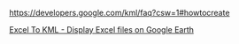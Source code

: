 
https://developers.google.com/kml/faq?csw=1#howtocreate

[Excel To KML - Display Excel files on Google Earth](https://www.earthpoint.us/ExcelToKml.aspx)

